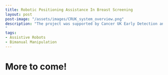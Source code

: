 ```yaml
---
title: Robotic Positioning Assistance In Breast Screening
layout: post
post-image: "/assets/images/CRUK_system_overview.png"
description: "The project was supported by Cancer UK Early Detection and Diagnosis Primer Award.
"
tags:
- Assistive Robots
- Bimanual Manipulation
---
```

# More to come!
